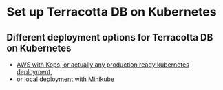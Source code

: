 # Set up Terracotta DB on Kubernetes

## Different deployment options for Terracotta DB on Kubernetes

 * [AWS with Kops, or actually any production ready kubernetes deployment](aws-kops/),
 * [or local deployment with Minikube](local-minikube/)
